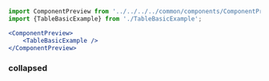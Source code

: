 ```jsx noeditor
import ComponentPreview from '../../../../common/components/ComponentPreview/ComponentPreview';
import {TableBasicExample} from './TableBasicExample';

<ComponentPreview>
    <TableBasicExample />
</ComponentPreview>
```

### collapsed

```html { "file": "./TableBasicExample.tsx" }
```
```html { "file": "./TableBasicExampleFilterPanel.tsx" }
```
```html { "file": "./TableBasicExampleBackendEmulator.ts" }
```
```html { "file": "./TableBasicExampleHandlers.ts" }
```
```html { "file": "./TableBasicExampleUtils.tsx" }
```
```html { "file": "./TableBasicExampleBackendFixture.ts" }
```
```html { "file": "./TableBasicExampleTypes.tsx" }
```
```html { "file": "./TableBasicExampleConst.tsx" }
```
```html { "file": "./TableBasicExampleEnums.ts" }
```